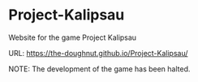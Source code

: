 # Project-Kalipsau
Website for the game Project Kalipsau

URL: https://the-doughnut.github.io/Project-Kalipsau/

NOTE: The development of the game has been halted.
